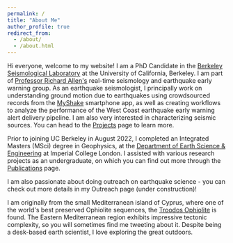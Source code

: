 ```yaml
---
permalink: /
title: "About Me"
author_profile: true
redirect_from: 
  - /about/
  - /about.html
---
```


Hi everyone, welcome to my website! I am a PhD Candidate in the [Berkeley Seismological Laboratory](https://seismo.berkeley.edu/) at the University of California, Berkeley. I am part of [Professor Richard Allen's](https://rallen.berkeley.edu/) real-time seismology and earthquake early warning group. As an earthquake seismologist, I principally work on understanding ground motion due to earthquakes using crowdsourced records from the [MyShake](https://myshake.berkeley.edu/) smartphone app, as well as creating workflows to analyze the performance of the West Coast earthquake early warning alert delivery pipeline. I am also very interested in characterizing seismic sources. You can head to the [Projects](https://seismo-savi.github.io/projects/) page to learn more.

Prior to joining UC Berkeley in August 2022, I completed an Integrated Masters (MSci) degree in Geophysics, at the [Department of Earth Science & Engineering](https://www.imperial.ac.uk/earth-science/) at Imperial College London. I assisted with various research projects as an undergraduate, on which you can find out more through the [Publications](https://seismo-savi.github.io/publications/) page.

I am also passionate about doing outreach on earthquake science - you can check out more details in my Outreach page (under construction)!

I am originally from the small Mediterranean island of Cyprus, where one of the world's best preserved Ophiolite sequences, the [Troodos Ophiolite](https://en.wikipedia.org/wiki/Troodos_Ophiolite) is found. The Eastern Mediterranean region exhibits impressive tectonic complexity, so you will sometimes find me tweeting about it. Despite being a desk-based earth scientist, I love exploring the great outdoors.

